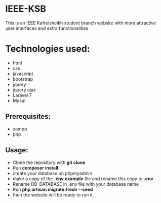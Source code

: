 # IEEE-KSB
This is an IEEE Kafrelsheikh student branch website with more attractive user interfaces and extra functionalities

# Technologies used:
- html
- css
- javascript
- bootstrap
- jquery
- jquery ajax
- Laravel 7
- Mysql 


## Prerequisites:
- xampp 
- php

## Usage:
- Clone the repository with __git clone__
- Run __composer install__
- create your database on phpmyadmin
- make a copy of the __.env.example__ file and rename this copy to __.env__
- Rename DB_DATABASE in .env file with your database name
- Run __php artisan migrate:fresh --seed__
- then the website will be ready to run it.
